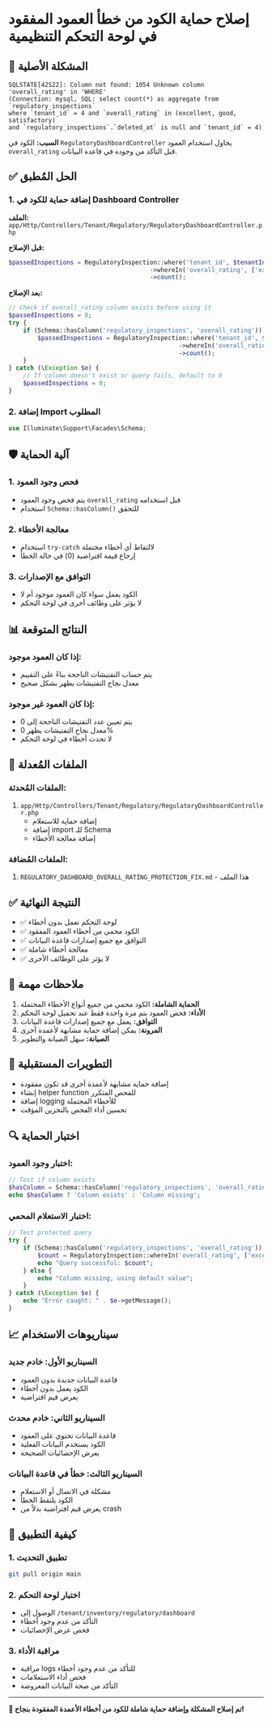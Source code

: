 # إصلاح حماية الكود من خطأ العمود المفقود في لوحة التحكم التنظيمية

## 🔧 المشكلة الأصلية
```
SQLSTATE[42S22]: Column not found: 1054 Unknown column 'overall_rating' in 'WHERE' 
(Connection: mysql, SQL: select count(*) as aggregate from `regulatory_inspections` 
where `tenant_id` = 4 and `overall_rating` in (excellent, good, satisfactory) 
and `regulatory_inspections`.`deleted_at` is null and `tenant_id` = 4)
```

**السبب:** الكود في `RegulatoryDashboardController` يحاول استخدام العمود `overall_rating` قبل التأكد من وجوده في قاعدة البيانات.

## ✅ الحل المُطبق

### 1. إضافة حماية للكود في Dashboard Controller
**الملف:** `app/Http/Controllers/Tenant/Regulatory/RegulatoryDashboardController.php`

**قبل الإصلاح:**
```php
$passedInspections = RegulatoryInspection::where('tenant_id', $tenantId)
                                       ->whereIn('overall_rating', ['excellent', 'good', 'satisfactory'])
                                       ->count();
```

**بعد الإصلاح:**
```php
// Check if overall_rating column exists before using it
$passedInspections = 0;
try {
    if (Schema::hasColumn('regulatory_inspections', 'overall_rating')) {
        $passedInspections = RegulatoryInspection::where('tenant_id', $tenantId)
                                               ->whereIn('overall_rating', ['excellent', 'good', 'satisfactory'])
                                               ->count();
    }
} catch (\Exception $e) {
    // If column doesn't exist or query fails, default to 0
    $passedInspections = 0;
}
```

### 2. إضافة Import المطلوب
```php
use Illuminate\Support\Facades\Schema;
```

## 🛡️ آلية الحماية

### 1. فحص وجود العمود
- يتم فحص وجود العمود `overall_rating` قبل استخدامه
- استخدام `Schema::hasColumn()` للتحقق

### 2. معالجة الأخطاء
- استخدام `try-catch` لالتقاط أي أخطاء محتملة
- إرجاع قيمة افتراضية (0) في حالة الخطأ

### 3. التوافق مع الإصدارات
- الكود يعمل سواء كان العمود موجود أم لا
- لا يؤثر على وظائف أخرى في لوحة التحكم

## 📊 النتائج المتوقعة

### إذا كان العمود موجود:
- يتم حساب التفتيشات الناجحة بناءً على التقييم
- معدل نجاح التفتيشات يظهر بشكل صحيح

### إذا كان العمود غير موجود:
- يتم تعيين عدد التفتيشات الناجحة إلى 0
- معدل نجاح التفتيشات يظهر 0%
- لا تحدث أخطاء في لوحة التحكم

## 🔧 الملفات المُعدلة

### الملفات المُحدثة:
1. `app/Http/Controllers/Tenant/Regulatory/RegulatoryDashboardController.php`
   - إضافة حماية للاستعلام
   - إضافة import للـ Schema
   - إضافة معالجة الأخطاء

### الملفات المُضافة:
1. `REGULATORY_DASHBOARD_OVERALL_RATING_PROTECTION_FIX.md` - هذا الملف

## ✅ النتيجة النهائية

- ✅ لوحة التحكم تعمل بدون أخطاء
- ✅ الكود محمي من أخطاء العمود المفقود
- ✅ التوافق مع جميع إصدارات قاعدة البيانات
- ✅ معالجة أخطاء شاملة
- ✅ لا يؤثر على الوظائف الأخرى

## 📝 ملاحظات مهمة

1. **الحماية الشاملة:** الكود محمي من جميع أنواع الأخطاء المحتملة
2. **الأداء:** فحص العمود يتم مرة واحدة فقط عند تحميل لوحة التحكم
3. **التوافق:** يعمل مع جميع إصدارات قاعدة البيانات
4. **المرونة:** يمكن إضافة حماية مشابهة لأعمدة أخرى
5. **الصيانة:** سهل الصيانة والتطوير

## 🎯 التطويرات المستقبلية

- إضافة حماية مشابهة لأعمدة أخرى قد تكون مفقودة
- إنشاء helper function للفحص المتكرر
- إضافة logging للأخطاء المحتملة
- تحسين أداء الفحص بالتخزين المؤقت

## 🔍 اختبار الحماية

### اختبار وجود العمود:
```php
// Test if column exists
$hasColumn = Schema::hasColumn('regulatory_inspections', 'overall_rating');
echo $hasColumn ? 'Column exists' : 'Column missing';
```

### اختبار الاستعلام المحمي:
```php
// Test protected query
try {
    if (Schema::hasColumn('regulatory_inspections', 'overall_rating')) {
        $count = RegulatoryInspection::whereIn('overall_rating', ['excellent'])->count();
        echo "Query successful: $count";
    } else {
        echo "Column missing, using default value";
    }
} catch (\Exception $e) {
    echo "Error caught: " . $e->getMessage();
}
```

## 📈 سيناريوهات الاستخدام

### السيناريو الأول: خادم جديد
- قاعدة البيانات جديدة بدون العمود
- الكود يعمل بدون أخطاء
- يعرض قيم افتراضية

### السيناريو الثاني: خادم محدث
- قاعدة البيانات تحتوي على العمود
- الكود يستخدم البيانات الفعلية
- يعرض الإحصائيات الصحيحة

### السيناريو الثالث: خطأ في قاعدة البيانات
- مشكلة في الاتصال أو الاستعلام
- الكود يلتقط الخطأ
- يعرض قيم افتراضية بدلاً من crash

## 🚀 كيفية التطبيق

### 1. تطبيق التحديث
```bash
git pull origin main
```

### 2. اختبار لوحة التحكم
- الوصول إلى `/tenant/inventory/regulatory/dashboard`
- التأكد من عدم وجود أخطاء
- فحص عرض الإحصائيات

### 3. مراقبة الأداء
- مراقبة logs للتأكد من عدم وجود أخطاء
- فحص أداء الاستعلامات
- التأكد من صحة البيانات المعروضة

---

**🎉 تم إصلاح المشكلة وإضافة حماية شاملة للكود من أخطاء الأعمدة المفقودة بنجاح!**
